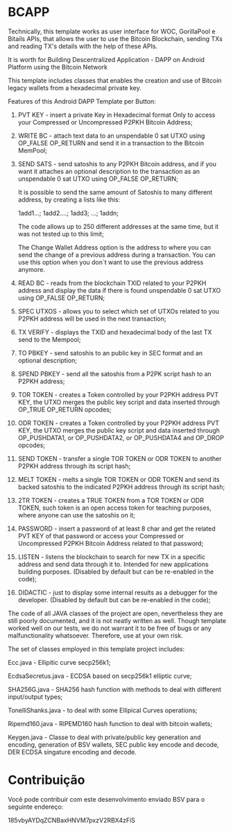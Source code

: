 # BCAPP

Technically, this template works as user interface for WOC, GorillaPool e Bitails APIs, that allows the user to use the Bitcoin Blockchain, sending TXs and reading TX's details with the help of these APIs.

It is worth for Building Descentralized Application - DAPP on Android Platform using the Bitcoin Network

This template includes classes that enables the creation and use of Bitcoin legacy wallets from a hexadecimal private key.

Features of this Android DAPP Template per Button:

01) PVT KEY - insert a private Key in Hexadecimal format Only to access your Compressed or Uncompressed P2PKH Bitcoin Address;

02) WRITE BC - attach text data to an unspendable 0 sat UTXO using OP_FALSE OP_RETURN and send it in a transaction to the Bitcoin MemPool;

03) SEND SATS - send satoshis to any P2PKH Bitcoin address, and if you want it attaches an optional description to the transaction as an unspendable 0 sat UTXO using OP_FALSE OP_RETURN;
     
     It is possible to send the same amount of Satoshis to many different address, by creating a lists like this:
     
     1add1...; 1add2....; 1add3; ...; 1addn;
     
     The code allows up to 250 different addresses at the same time, but it was not tested up to this limit;
     
     The Change Wallet Address option is the address to where you can send the change of a previous address during a transaction. You can use this option when you don´t want to use the previous address anymore.


04) READ BC - reads from the blockchain TXID related to your P2PKH address and display the data if there is found unspendable 0 sat UTXO using OP_FALSE OP_RETURN;

05) SPEC UTXOS - allows you to select which set of UTXOs related to you P2PKH address will be used in the next transaction;

06) TX VERIFY - displays the TXID and hexadecimal body of the last TX send to the Mempool;

07) TO PBKEY - send satoshis to an public key in SEC format and an optional description;

08) SPEND PBKEY - send all the satoshis from a P2PK script hash to an P2PKH address;

09) TOR TOKEN - creates a Token controlled by your P2PKH address PVT KEY, the UTXO merges the public key script and data inserted through OP_TRUE OP_RETURN opcodes;

10) ODR TOKEN - creates a Token controlled by your P2PKH address PVT KEY, the UTXO merges the public key script and data inserted through OP_PUSHDATA1, or OP_PUSHDATA2, or OP_PUSHDATA4 and OP_DROP opcodes;

11) SEND TOKEN - transfer a single TOR TOKEN or ODR TOKEN to another P2PKH address through its script hash;

12) MELT TOKEN - melts a single TOR TOKEN or ODR TOKEN and send its backed satoshis to the indicated P2PKH address through its script hash;

13) 2TR TOKEN - creates a TRUE TOKEN from a TOR TOKEN or ODR TOKEN, such token is an open access token for teaching purposes, where anyone can use the satoshis on it;

14) PASSWORD - insert a password of at least 8 char and get the related PVT KEY of that password or access your Compressed or Uncompressed P2PKH Bitcoin Address related to that password;

15) LISTEN - listens the blockchain to search for new TX in a specific address and send data through it to. Intended for new applications building purposes. (Disabled by default but can be re-enabled in the code);

16) DIDACTIC - just to display some internal results as a debugger for the developer. (Disabled by default but can be re-enabled in the code);


The code of all JAVA classes of the project are open, nevertheless they are still poorly documented, and it is not neatly written as well.
Though template worked well on our tests, we do not warrant it to be free of bugs or any malfunctionality whatsoever. Therefore, use at your own risk.

The set of classes employed in this template project includes:

Ecc.java - Ellipitic curve secp256k1;

EcdsaSecretus.java - ECDSA based on secp256k1 elliptic curve;

SHA256G.java - SHA256 hash function with methods to deal with different input/output types;

TonelliShanks.java - to deal with some Ellipical Curves operations;

Ripemd160.java - RIPEMD160 hash function to deal with bitcoin wallets;

Keygen.java - Classe to deal with private/public key generation and encoding, generation of BSV wallets, SEC public key encode and decode, DER ECDSA singature encoding and decode.


# Contribuição

Você pode contribuir com este desenvolvimento enviado BSV para o seguinte endereço:

185vbyAYDqZCNBaxHNVM7pxzV2RBX4zFiS
